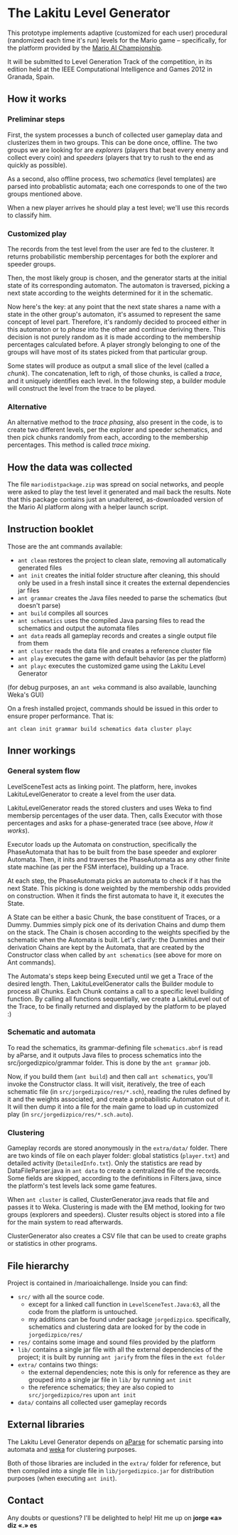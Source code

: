 The Lakitu Level Generator
==========================

This prototype implements adaptive (customized for each user) procedural (randomized each time it's run) levels for the Mario game – specifically, for the platform provided by the [Mario AI Championship](http://marioai.org).

It will be submitted to Level Generation Track of the competition, in its edition held at the IEEE Computational Intelligence and Games 2012 in Granada, Spain.

How it works
------------

### Preliminar steps

First, the system processes a bunch of collected user gameplay data and clusterizes them in two groups. This can be done once, offline. The two groups we are looking for are *explorers* (players that beat every enemy and collect every coin) and *speeders* (players that try to rush to the end as quickly as possible).

As a second, also offline process, two *schematics* (level templates) are parsed into probablistic automata; each one corresponds to one of the two groups mentioned above.

When a new player arrives he should play a test level; we'll use this records to classify him.

### Customized play

The records from the test level from the user are fed to the clusterer. It returns probabilistic membership percentages for both the explorer and speeder groups.

Then, the most likely group is chosen, and the generator starts at the initial state of its corresponding automaton. The automaton is traversed, picking a next state according to the weights determined for it in the schematic.

Now here's the key: at any point that the next state shares a name with a state in the other group's automaton, it's assumed to represent the same concept of level part. Therefore, it's randomly decided to proceed either in this automaton or to *phase* into the other and continue deriving there. This decision is not purely random as it is made according to the membership percentages calculated before. A player strongly belonging to one of the groups will have most of its states picked from that particular group.

Some states will produce as output a small slice of the level (called a *chunk*). The concatenation, left to righ, of those chunks, is called a *trace*, and it uniquely identifies each level. In the following step, a builder module will construct the level from the trace to be played.

### Alternative

An alternative method to the *trace phasing*, also present in the code, is to create two different levels, per the explorer and speeder schematics, and then pick chunks randomly from each, according to the membership percentages. This method is called *trace mixing*.

How the data was collected
--------------------------

The file `mariodistpackage.zip` was spread on social networks, and people were asked to play the test level it generated and mail back the results. Note that this package contains just an unadultered, as-downloaded version of the Mario AI platform along with a helper launch script.

Instruction booklet
-------------------

Those are the ant commands available:

* `ant clean` restores the project to clean slate, removing all automatically generated files
* `ant init` creates the initial folder structure after cleaning, this should only be used in a fresh install since it creates the external dependencies jar files
* `ant grammar` creates the Java files needed to parse the schematics (but doesn't parse)
* `ant build` compiles all sources
* `ant schematics` uses the compiled Java parsing files to read the schematics and output the automata files
* `ant data` reads all gameplay records and creates a single output file from them
* `ant cluster` reads the data file and creates a reference cluster file
* `ant play` executes the game with default behavior (as per the platform)
* `ant playc` executes the customized game using the Lakitu Level Generator

(for debug purposes, an `ant weka` command is also available, launching Weka's GUI)

On a fresh installed project, commands should be issued in this order to ensure proper performance. That is:

`ant clean init grammar build schematics data cluster playc`

Inner workings
--------------

### General system flow

LevelSceneTest acts as linking point. The platform, here, invokes LakituLevelGenerator to create a level from the user data.

LakituLevelGenerator reads the stored clusters and uses Weka to find membersip percentages of the user data. Then, calls Executor with those percentages and asks for a phase-generated trace (see above, *How it works*).

Executor loads up the Automata on construction, specifically the PhaseAutomata that has to be built from the base speeder and explorer Automata. Then, it inits and traverses the PhaseAutomata as any other finite state machine (as per the FSM interface), building up a Trace. 

At each step, the PhaseAutomata picks an automata to check if it has the next State. This picking is done weighted by the membership odds provided on construction. When it finds the first automata to have it, it executes the State.

A State can be either a basic Chunk, the base constituent of Traces, or a Dummy. Dummies simply pick one of its derivation Chains and dump them on the stack. The Chain is chosen according to the weights specified by the schematic when the Automata is built. Let's clarify: the Dummies and their derivation Chains are kept by the Automata, that are created by the Constructor class when called by `ant schematics` (see above for more on Ant commands).

The Automata's steps keep being Executed until we get a Trace of the desired length. Then, LakituLevelGenerator calls the Builder module to process all Chunks. Each Chunk contains a call to a specific level building function. By calling all functions sequentially, we create a LakituLevel out of the Trace, to be finally returned and displayed by the platform to be played :)

### Schematic and automata

To read the schematics, its grammar-defining file `schematics.abnf` is read by aParse, and it outputs Java files to process schematics into the src/jorgedizpico/grammar folder. This is done by the `ant grammar` job.

Now, if you build them (`ant build`) and then call `ant schematics`, you'll invoke the Constructor class. It will visit, iteratively, the tree of each schematic file (in `src/jorgedizpico/res/*.sch`), reading the rules defined by it and the weights associated, and create a probabilistic Automaton out of it. It will then dump it into a file for the main game to load up in customized play (in `src/jorgedizpico/res/*.sch.auto`). 

### Clustering

Gameplay records are stored anonymously in the `extra/data/` folder. There are two kinds of file on each player folder: global statistics (`player.txt`) and detailed activity (`DetailedInfo.txt`). Only the statistics are read by DataFileParser.java in `ant data` to create a centralized file of the records. Some fields are skipped, according to the definitions in Filters.java, since the platform's test levels lack some game features.

When `ant cluster` is called, ClusterGenerator.java reads that file and passes it to Weka. Clustering is made with the EM method, looking for two groups (explorers and speeders). Cluster results object is stored into a file for the main system to read afterwards.

ClusterGenerator also creates a CSV file that can be used to create graphs or statistics in other programs.

File hierarchy
---------------

Project is contained in /marioaichallenge. Inside you can find:

* `src/` with all the source code.
    * except for a linked call function in `LevelSceneTest.Java:63`, all the code from the platform is untouched. 
    * my additions can be found under package `jorgedizpico`. specifically, schematics and clustering data are looked for by the code in `jorgedizpico/res/`
* `res/` contains some image and sound files provided by the platform
* `lib/` contains a single jar file with all the external dependencies of the project; it is built by running `ant jarify` from the files in the `ext folder`
* `extra/` contains two things:
    * the external dependencies; note this is only for reference as they are grouped into a single jar file in `lib/` by running `ant init`
    * the reference schematics; they are also copied to `src/jorgedizpico/res` upon `ant init`
* `data/` contains all collected user gameplay records

External libraries
------------------

The Lakitu Level Generator depends on [aParse](http://www.parse2.com/) for schematic parsing into automata and [weka](http://www.cs.waikato.ac.nz/ml/weka/) for clustering purposes.

Both of those libraries are included in the `extra/` folder for reference, but then compiled into a single file in `lib/jorgedizpico.jar` for distribution purposes (when executing `ant init`).

Contact
--------

Any doubts or questions? I'll be delighted to help! Hit me up on **jorge «a» diz «.» es**
